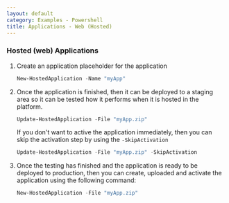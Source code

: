 ```yaml
---
layout: default
category: Examples - Powershell
title: Applications - Web (Hosted)
---
```


### Hosted (web) Applications

1. Create an application placeholder for the application

    ```powershell
    New-HostedApplication -Name "myApp"
    ```

2. Once the application is finished, then it can be deployed to a staging area so it can be tested how it performs when it is hosted in the platform.

    ```powershell
    Update-HostedApplication -File "myApp.zip"
    ```

    If you don't want to active the application immediately, then you can skip the activation step by using the `-SkipActivation`

    ```powershell
    Update-HostedApplication -File "myApp.zip" -SkipActivation
    ```

3. Once the testing has finished and the application is ready to be deployed to production, then you can create, uploaded and activate the application using the following command:

    ```powershell
    New-HostedApplication -File "myApp.zip"
    ```
